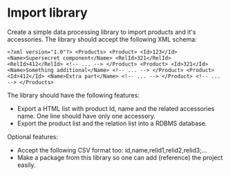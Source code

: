 # Import library

Create a simple data processing library to import products and it's accessories. The library should accept the following XML schema:

`<?xml version="1.0"?>
<Products>
    <Product>
        <Id>123</Id>
        <Name>Supersecret component</Name>
        <RelId>321</RelId>
        <RelId>412</RelId>
        <!-- ... -->
    </Product>
    <Product>
        <Id>321</Id>
        <Name>Something additional</Name>
        <!-- ... -->
    </Product>
    <Product>
        <Id>412</Id>
        <Name>Extra part</Name>
        <!-- ... -->
    </Product>
    <!-- ... -->
</Products>`

The library should have the following features:
* Export a HTML list with product Id, name and the related accessories name. One line should have only one accessory.
* Export the product list and the relation list into a RDBMS database.

Optional features:
* Accept the following CSV format too: id,name,relid1,relid2,relid3;...
* Make a package from this library so one can add (reference) the project easily.
